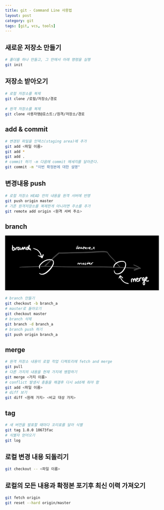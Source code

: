 ```yaml
---
title: git - Command Line 사용법
layout: post
category: git
tags: [git, vcs, tools]
---
```

## 새로운 저장소 만들기
```bash
# 폴더를 하나 만들고, 그 안에서 아래 명령을 실행 
git init
```
## 저장소 받아오기
```bash
# 로컬 저장소를 복제
git clone /로컬/저장소/경로

# 원격 저장소를 복제
git clone 사용자명@호스트:/원격/저장소/경로
```

## add & commit
```bash
# 변경된 파일을 인덱스(staging area)에 추가
git add <파일 이름>
git add *
git add .
# commit 하기 -m 다음에 commit 메세지를 달아준다.
git commit -m "이번 확정본에 대한 설명"
```
## 변경내용 push
```bash
# 로컬 저장소 HEAD 안의 내용을 원격 서버에 반영
git push origin master
# 기존 원격저장소를 복제한게 아니라면 주소를 추가
git remote add origin <원격 서버 주소>
```

## branch
![image](/uploads/git/git_commandline_01.png)
```bash
# branch 만들기
git checkout -b branch_a
# master로 돌아오기
git checkout master
# branch 삭제
git branch -d branch_a
# branch push 하기
git push origin branch_a
```

## merge
```bash
# 원격 저장소 내용이 로컬 작업 디렉토리에 fetch and merge
git pull
# 다른 가지의 내용을 현재 가지에 병합하기
git merge <가지 이름>
# conflict 발생시 충돌을 해결후 다시 add해 줘야 함
git add <파일 이름>
# diff 보기
git diff <원래 가지> <비교 대상 가지>
```

## tag
```bash
# 새 버전을 발표할 때마다 꼬리표를 달아 식별
git tag 1.0.0 10673fac 
# 식별자 얻어오기
git log
```

## 로컬 변경 내용 되돌리기
```bash
git checkout -- <파일 이름>
```

## 로컬의 모든 내용과 확정본 포기후 최신 이력 가져오기
```bash
git fetch origin
git reset --hard origin/master
```